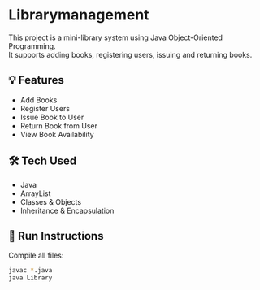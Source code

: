 # Librarymanagement

This project is a mini-library system using Java Object-Oriented Programming.  
It supports adding books, registering users, issuing and returning books.

## 💡 Features
- Add Books
- Register Users
- Issue Book to User
- Return Book from User
- View Book Availability

## 🛠️ Tech Used
- Java
- ArrayList
- Classes & Objects
- Inheritance & Encapsulation

## 🚀 Run Instructions
Compile all files:
```bash
javac *.java
java Library
